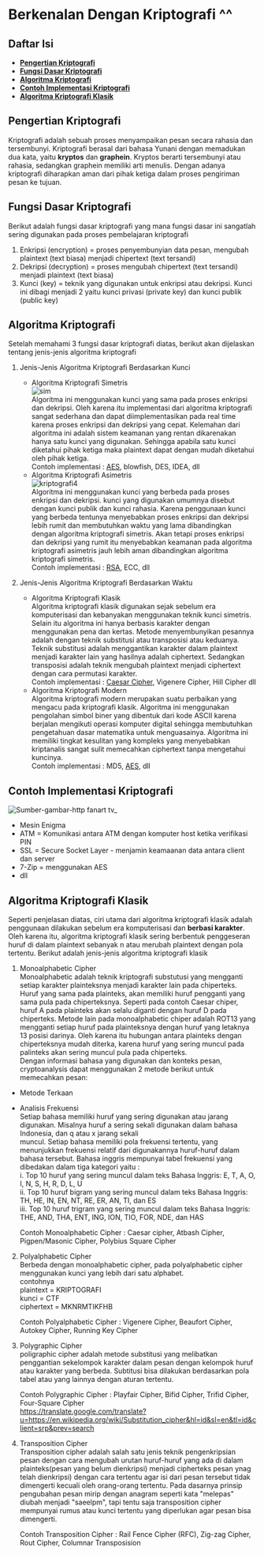 # Berkenalan Dengan Kriptografi ^^

## **Daftar Isi**

- [**Pengertian Kriptografi**](#pengertian-kriptografi)
- [**Fungsi Dasar Kriptografi**](#fungsi-dasar-kriptografi)
- [**Algoritma Kriptografi**](#algoritma-kriptografi)
- [**Contoh Implementasi Kriptografi**](#contoh-implementasi-kriptografi)
- [**Algoritma Kriptografi Klasik**](#algoritma-kriptografi-klasik)

## Pengertian Kriptografi

Kriptografi adalah sebuah proses menyampaikan pesan secara rahasia dan tersembunyi.
Kriptografi berasal dari bahasa Yunani dengan memadukan dua kata, yaitu **kryptos** dan **graphein**.
Kryptos berarti tersembunyi atau rahasia, sedangkan graphein memiliki arti menulis. Dengan adanya
kriptografi diharapkan aman dari pihak ketiga dalam proses pengiriman pesan ke tujuan.

## Fungsi Dasar Kriptografi

Berikut adalah fungsi dasar kriptografi yang mana fungsi dasar ini sangatlah sering digunakan pada proses pembelajaran kriptografi

1. Enkripsi (encryption) = proses penyembunyian data pesan, mengubah plaintext (text biasa) menjadi chipertext (text tersandi)
2. Dekripsi (decryption) = proses mengubah chipertext (text tersandi) menjadi plaintext (text biasa)
3. Kunci (key) = teknik yang digunakan untuk enkripsi atau dekripsi. Kunci ini dibagi menjadi 2 yaitu kunci privasi (private key) dan
   kunci publik (public key)

## Algoritma Kriptografi

Setelah memahami 3 fungsi dasar kriptografi diatas, berikut akan dijelaskan tentang jenis-jenis algoritma kriptografi

1. Jenis-Jenis Algoritma Kriptografi Berdasarkan Kunci

   - Algoritma Kriptografi Simetris  
     ![sim](https://user-images.githubusercontent.com/87466033/125815186-38f22174-faa2-48a9-83b5-96d045144bb6.jpg)  
      Algoritma ini menggunakan kunci yang sama pada proses enkripsi dan dekripsi. Oleh karena itu implementasi dari algoritma kriptografi
     sangat sederhana dan dapat diimplementasikan pada real time karena proses enkripsi dan dekripsi yang cepat. Kelemahan dari algoritma
     ini adalah sistem keamanan yang rentan dikarenakan hanya satu kunci yang digunakan. Sehingga apabila satu kunci diketahui pihak ketiga
     maka plaintext dapat dengan mudah diketahui oleh pihak ketiga.  
      Contoh implementasi : <a href="./AES.md">AES</a>, blowfish, DES, IDEA, dll
   - Algoritma Kriptografi Asimetris  
     ![kriptografi4](https://user-images.githubusercontent.com/87466033/125821944-bde444b9-7613-423b-9b05-0d082c328b7d.png)  
      Algoritma ini menggunakan kunci yang berbeda pada proses enkripsi dan dekripsi. kunci yang digunakan umumnya disebut dengan kunci publik
     dan kunci rahasia. Karena penggunaan kunci yang berbeda tentunya menyebabkan proses enkripsi dan dekripsi lebih rumit dan membutuhkan waktu
     yang lama dibandingkan dengan algoritma kriptografi simetris. Akan tetapi proses enkripsi dan dekripsi yang rumit itu menyebabkan keamanan
     pada algoritma kriptografi asimetris jauh lebih aman dibandingkan algoritma kriptografi simetris.  
      Contoh implementasi : <a href="./RSA.md">RSA</a>, ECC, dll

2. Jenis-Jenis Algoritma Kriptografi Berdasarkan Waktu
   - Algoritma Kriptografi Klasik  
     Algoritma kriptografi klasik digunakan sejak sebelum era komputerisasi dan kebanyakan menggunakan teknik kunci simetris. Selain itu algoritma
     ini hanya berbasis karakter dengan menggunakan pena dan kertas. Metode menyembunyikan pesannya adalah dengan teknik substitusi atau transposisi
     atau keduanya. Teknik substitusi adalah menggantikan karakter dalam plaintext menjadi karakter lain yang hasilnya adalah ciphertext.
     Sedangkan transposisi adalah teknik mengubah plaintext menjadi ciphertext dengan cara permutasi karakter.  
     Contoh implementasi : <a href="./Caesar.md">Caesar Cipher</a>, Vigenere Cipher, Hill Cipher dll
   - Algoritma Kriptografi Modern  
     Algoritma kriptografi modern merupakan suatu perbaikan yang mengacu pada kriptografi klasik. Algoritma ini menggunakan pengolahan simbol biner
     yang dibentuk dari kode ASCII karena berjalan mengikuti operasi komputer digital sehingga membutuhkan pengetahuan dasar matematika untuk
     menguasainya. Algoritma ini memiliki tingkat kesulitan yang kompleks yang menyebabkan kriptanalis sangat sulit memecahkan ciphertext tanpa
     mengetahui kuncinya.  
     Contoh implementasi : MD5, <a href="./AES.md">AES</a>, dll

## Contoh Implementasi Kriptografi

![Sumber-gambar-http fanart tv_](https://user-images.githubusercontent.com/87466033/125800694-230465cb-1ca8-461a-a258-bb1c193b8819.jpg)

- Mesin Enigma
- ATM = Komunikasi antara ATM dengan komputer host ketika verifikasi PIN
- SSL = Secure Socket Layer - menjamin keamaanan data antara client dan server
- 7-Zip = menggunakan AES
- dll

## Algoritma Kriptografi Klasik
Seperti penjelasan diatas, ciri utama dari algoritma kriptografi klasik adalah penggunaan dilakukan sebelum era komputerisasi dan **berbasi karakter**. Oleh karena itu, algoritma kriptografi klasik sering berbentuk penggeseran huruf di dalam plaintext sebanyak n atau merubah plaintext dengan pola tertentu. Berikut adalah jenis-jenis algoritma kriptografi klasik  

1. Monoalphabetic Cipher  
   Monoalphabetic adalah teknik kriptografi substutusi yang mengganti setiap karakter plainteksnya menjadi karakter lain pada chiperteks. Huruf yang sama pada plainteks, akan
   memiliki huruf pengganti yang sama pula pada chiperteksnya. Seperti pada contoh Caesar chiper, huruf A pada plainteks akan selalu diganti dengan huruf D pada chiperteks.
   Metode lain pada monoalphabetic chiper adalah ROT13 yang mengganti setiap huruf pada plainteksnya dengan huruf yang letaknya 13 posisi darinya. Oleh karena itu hubungan
   antara plainteks dengan chiperteksnya mudah diterka, karena huruf yang sering muncul pada palinteks akan sering muncul pula pada chiperteks.  
   Dengan informasi bahasa yang digunakan dan konteks pesan, cryptoanalysis dapat menggunakan 2 metode berikut untuk memecahkan pesan:  

* Metode Terkaan  
* Analisis Frekuensi  
   Setiap bahasa memiliki huruf yang sering digunakan atau jarang digunakan. Misalnya huruf a sering sekali digunakan dalam bahasa Indonesia, dan q atau x jarang sekali    
   muncul. Setiap bahasa memiliki pola frekuensi tertentu, yang menunjukkan frekuensi relatif dari digunakannya huruf-huruf dalam bahasa tersebut. Bahasa inggris                    mempunyai tabel frekuensi yang dibedakan dalam tiga kategori yaitu :  
   i. Top 10 huruf yang sering muncul dalam teks Bahasa Inggris: E, T, A, O, I, N, S, H, R, D, L, U  
   ii. Top 10 huruf bigram yang sering muncul dalam teks Bahasa Inggris: TH, HE, IN, EN, NT, RE, ER, AN, TI, dan ES  
   iii. Top 10 huruf trigram yang sering muncul dalam teks Bahasa Inggris: THE, AND, THA, ENT, ING, ION, TIO, FOR, NDE, dan HAS  

   Contoh Monoalphabetic Cipher : Caesar cipher, Atbash Cipher, Pigpen/Masonic Cipher, Polybius Square Cipher  
   
2. Polyalphabetic Cipher  
   Berbeda dengan monoalphabetic cipher, pada polyalphabetic cipher menggunakan kunci yang lebih dari satu alphabet.  
   contohnya  
   plaintext   = KRIPTOGRAFI  
   kunci       = CTF  
   ciphertext  = MKNRMTIKFHB  
   
   Contoh Polyalphabetic Cipher : Vigenere Cipher, Beaufort Cipher, Autokey Cipher, Running Key Cipher 
   
3. Polygraphic Cipher  
   poligraphic cipher adalah metode substitusi yang melibatkan penggantian sekelompok karakter dalam pesan dengan kelompok huruf atau karakter yang berbeda. Subtitusi bisa
   dilakukan berdasarkan pola tabel atau yang lainnya dengan aturan tertentu.  
   
   Contoh Polygraphic Cipher : Playfair Cipher, Bifid Cipher, Trifid Cipher, Four-Square Cipher  
   https://translate.google.com/translate?u=https://en.wikipedia.org/wiki/Substitution_cipher&hl=id&sl=en&tl=id&client=srp&prev=search  
   
4. Transposition Cipher  
   Transposition cipher adalah salah satu jenis teknik pengenkripsian pesan dengan cara mengubah urutan huruf-huruf yang ada di dalam plainteks(pesan yang belum dienkripsi)
   menjadi cipherteks pesan ynag telah dienkripsi) dengan cara tertentu agar isi dari pesan tersebut tidak dimengerti kecuali oleh orang-orang tertentu. Pada dasarnya prinsip 
   pengubahan pesan mirip dengan anagram seperti kata "melepas" diubah menjadi "saeelpm", tapi tentu saja transposition cipher mempunyai rumus atau kunci tertentu yang
   diperlukan agar pesan bisa dimengerti.  
   
   Contoh Transposition Cipher : Rail Fence Cipher (RFC), Zig-zag Cipher, Rout Cipher, Columnar Transposision
   
